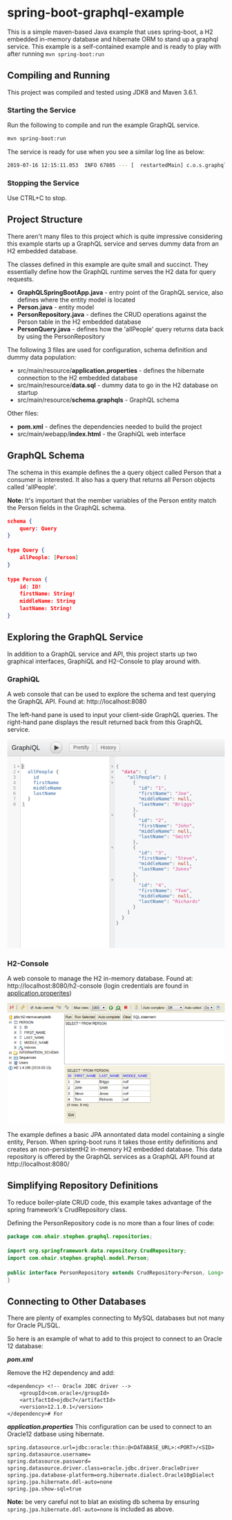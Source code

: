 # spring-boot-graphql-example

This is a simple maven-based Java example that uses spring-boot, a H2 embedded in-memory database and hibernate ORM to stand up a graphql service. This example is a self-contained example and is ready to play with after running ```mvn spring-boot:run```

## Compiling and Running
This project was compiled and tested using JDK8 and Maven 3.6.1.

### Starting the Service
Run the following to compile and run the example GraphQL service.

```bash
mvn spring-boot:run
```

The service is ready for use when you see a similar log line as below:
```bash
2019-07-16 12:15:11.053  INFO 67805 --- [  restartedMain] c.o.s.graphql.GraphQLSpringBootApp       : Started GraphQLSpringBootApp in 6.457 seconds (JVM running for 6.931)
```
### Stopping the Service
Use CTRL+C to stop.

## Project Structure
There aren't many files to this project which is quite impressive considering this example starts up a GraphQL service and serves dummy data from an H2 embedded database.

The classes defined in this example are quite small and succinct. They essentially define how the GraphQL runtime serves the H2 data for query requests.

* **GraphQLSpringBootApp.java** - entry point of the GraphQL service, also defines where the entity model is located 
* **Person.java** - entity model
* **PersonRepository.java** - defines the CRUD operations against the Person table in the H2 embedded database 
* **PersonQuery.java** - defines how the 'allPeople' query returns data back by using the PersonRepository 

The following 3 files are used for configuration, schema definition and dummy data population:

* src/main/resource/**application.properties** - defines the hibernate connection to the H2 embedded database
* src/main/resource/**data.sql** - dummy data to go in the H2 database on startup
* src/main/resource/**schema.graphqls** - GraphQL schema

Other files:

* **pom.xml** - defines the dependencies needed to build the project
* src/main/webapp/**index.html** - the GraphiQL web interface
 

## GraphQL Schema
The schema in this example defines the a query object called Person that a consumer is interested. It also has a query that returns all Person objects called 'allPeople'. 

**Note:** It's important that the member variables of the Person entity match the Person fields in the GraphQL schema.

```JSON
schema {
    query: Query
}

type Query {
    allPeople: [Person]
}

type Person {
    id: ID!
    firstName: String!
    middleName: String
    lastName: String!
}
```

## Exploring the GraphQL Service
In addition to a GraphQL service and API, this project starts up two graphical interfaces, GraphiQL and H2-Console to play around with.

### GraphiQL 
A web console that can be used to explore the schema and test querying the GraphQL API.
Found at: http://localhost:8080

The left-hand pane is used to input your client-side GraphQL queries. The right-hand pane displays the result returned back from this GraphQL service.

![alt GraphiQL](src/docs/example-query.png)

### H2-Console 

A web console to manage the H2 in-memory database. Found at: http://localhost:8080/h2-console (login credentials are found in [application.properites](src/main/resources/application.properties))

![alt H2-Console](src/docs/h2-console.png)

The example defines a basic JPA annontated data model containing a single entity, Person. When spring-boot runs it takes those entity definitions and creates an non-persistentH2 in-memory H2 embedded database. This data repository is offered by the GraphQL services as a GraphQL API found at http://localhost:8080/

## Simplifying Repository Definitions
To reduce boiler-plate CRUD code, this example takes advantage of the spring framework's CrudRepository class. 

Defining the PersonRepository code is no more than a four lines of code:

```java
package com.ohair.stephen.graphql.repositories;

import org.springframework.data.repository.CrudRepository;
import com.ohair.stephen.graphql.model.Person;

public interface PersonRepository extends CrudRepository<Person, Long> {
}

```

## Connecting to Other Databases
There are plenty of examples connecting to MySQL databases but not many for Oracle PL/SQL. 

So here is an example of what to add to this project to connect to an Oracle 12 database: 

***pom.xml***

Remove the H2 dependency and add:

```
<dependency> <!-- Oracle JDBC driver -->
    <groupId>com.oracle</groupId>
    <artifactId>ojdbc7</artifactId>
    <version>12.1.0.1</version>
</dependency># For 
```

***application.properties***
This configuration can be used to connect to an Oracle12 datbase using hibernate.

```
spring.datasource.url=jdbc:oracle:thin:@<DATABASE_URL>:<PORT>/<SID>
spring.datasource.username=
spring.datasource.password=
spring.datasource.driver.class=oracle.jdbc.driver.OracleDriver
spring.jpa.database-platform=org.hibernate.dialect.Oracle10gDialect
spring.jpa.hibernate.ddl-auto=none
spring.jpa.show-sql=true
```

**Note:** be very careful not to blat an existing db schema by ensuring ```spring.jpa.hibernate.ddl-auto=none``` is included as above.

 

